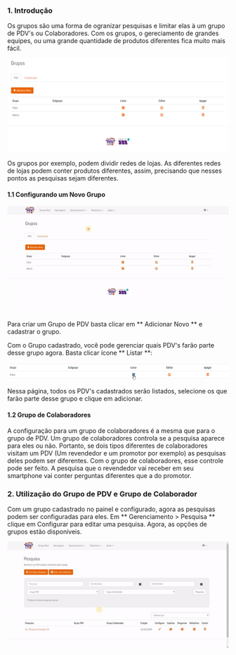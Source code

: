 ### 1. Introdução

Os grupos são uma forma de ogranizar pesquisas e limitar elas à um grupo de PDV's ou Colaboradores. Com os grupos, o gereciamento de grandes equipes, ou uma grande quantidade de produtos diferentes fica muito mais fácil. 

![Screenshot](../assets/gerenciamento/grupos/grupos-1.png)

Os grupos por exemplo, podem dividir redes de lojas. As diferentes redes de lojas podem conter produtos diferentes, assim, precisando que nesses pontos as pesquisas sejam diferentes.

#### 1.1 Configurando um Novo Grupo

![Screenshot](../assets/gerenciamento/grupos/grupo-criar.gif#center)

Para criar um Grupo de PDV basta clicar em ** Adicionar Novo ** e cadastrar o grupo.

Com o Grupo cadastrado, você pode gerenciar quais PDV's farão parte desse grupo agora. Basta clicar ícone ** Listar **: 

![Screenshot](../assets/gerenciamento/grupos/grupo-gerenciar.png)

Nessa página, todos os PDV's cadastrados serão listados, selecione os que farão parte desse grupo e clique em adicionar.


#### 1.2 Grupo de Colaboradores

A configuração para um grupo de colaboradores é a mesma que para o grupo de PDV. Um grupo de colaboradores controla se a pesquisa aparece para eles ou não. Portanto, se dois tipos diferentes de colaboradores visitam um PDV
(Um revendedor e um promotor por exemplo) as pesquisas deles podem ser diferentes.
Com o grupo de colaboradores, esse controle pode ser feito. A pesquisa que o revendedor vai receber em seu smartphone vai conter perguntas diferentes que a do promotor.

### 2. Utilização do Grupo de PDV e Grupo de Colaborador

Com um grupo cadastrado no painel e configurado, agora as pesquisas podem ser configuradas para eles. Em ** Gerenciamento > Pesquisa ** clique em Configurar para editar uma pesquisa. Agora, as opções de grupos estão disponíveis.

![Screenshot](../assets/gerenciamento/grupos/utilizar-grupo.gif#center)



